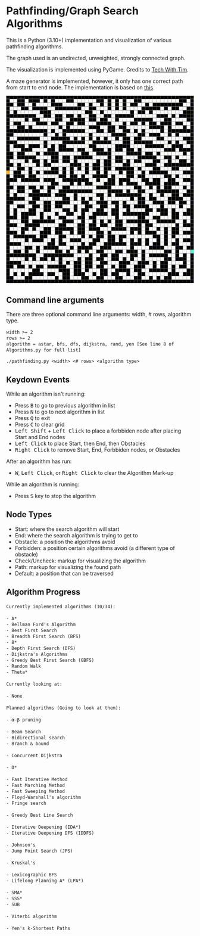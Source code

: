 # Pathfinding/Graph Search Algorithms

This is a Python (3.10+) implementation and visualization of various pathfinding algorithms.

The graph used is an undirected, unweighted, strongly connected graph.

The visualization is implemented using PyGame. Credits to [Tech With Tim](https://www.youtube.com/watch?v=JtiK0DOeI4A).

A maze generator is implemented, however, it only has one correct path from start to end node. The implementation is based on [this](https://github.com/OrWestSide/python-scripts/blob/master/maze.py).

![A* + Maze](./resources/astar_maze.gif)

## Command line arguments

There are three optional command line arguments: width, # rows, algorithm type.

```
width >= 2
rows >= 2
algorithm = astar, bfs, dfs, dijkstra, rand, yen [See line 8 of Algorithms.py for full list]
```

```
./pathfinding.py <width> <# rows> <algorithm type>
```

## Keydown Events

While an algorithm isn't running:

- Press <kbd>B</kbd> to go to previous algorithm in list
- Press <kbd>N</kbd> to go to next algorithm in list
- Press <kbd>Q</kbd> to exit
- Press <kbd>C</kbd> to clear grid
- <kbd>Left Shift</kbd> + <kbd>Left Click</kbd> to place a forbbiden node after placing Start and End nodes
- <kbd>Left Click</kbd> to place Start, then End, then Obstacles
- <kbd>Right Click</kbd> to remove Start, End, Forbbiden nodes, or Obstacles

After an algorithm has run:

- <kbd>W</kbd>, <kbd>Left Click</kbd>, or <kbd>Right Click</kbd> to clear the Algorithm Mark-up

While an algorithm is running:
- Press <kbd>S</kbd> key to stop the algorithm

## Node Types

- Start: where the search algorithm will start
- End: where the search algorithm is trying to get to
- Obstacle: a position the algorithms avoid
- Forbidden: a position certain algorithms avoid (a different type of obstacle)
- Check/Uncheck: markup for visualizing the algorithm
- Path: markup for visualizing the found path
- Default: a position that can be traversed

## Algorithm Progress

```
Currently implemented algorithms (10/34):

- A*
- Bellman Ford's Algorithm
- Best First Search
- Breadth First Search (BFS)
- B*
- Depth First Search (DFS)
- Dijkstra's Algorithms
- Greedy Best First Search (GBFS)
- Random Walk
- Theta*

Currently looking at:

- None

Planned algorithms (Going to look at them):

- α–β pruning

- Beam Search
- Bidirectional search
- Branch & bound

- Concurrent Dijkstra

- D*

- Fast Iterative Method
- Fast Marching Method
- Fast Sweeping Method
- Floyd-Warshall's algorithm
- Fringe search

- Greedy Best Line Search

- Iterative Deepening (IDA*)
- Iterative Deepening DFS (IDDFS)

- Johnson's
- Jump Point Search (JPS)

- Kruskal's

- Lexicographic BFS
- Lifelong Planning A* (LPA*)

- SMA*
- SSS*
- SUB

- Viterbi algorithm

- Yen's k-Shortest Paths
```
